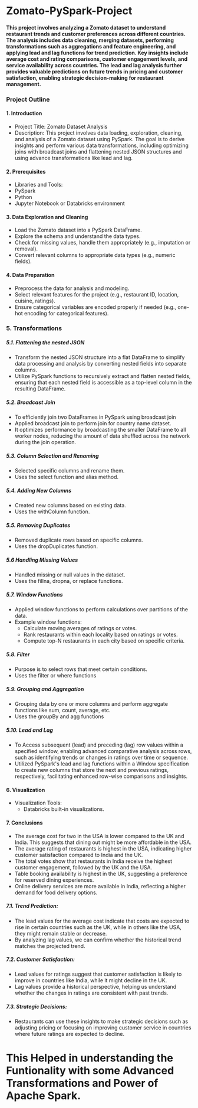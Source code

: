 # Zomato-PySpark-Project

#### This project involves analyzing a Zomato dataset to understand restaurant trends and customer preferences across different countries. The analysis includes data cleaning, merging datasets, performing transformations such as aggregations and feature engineering, and applying lead and lag functions for trend prediction. Key insights include average cost and rating comparisons, customer engagement levels, and service availability across countries. The lead and lag analysis further provides valuable predictions on future trends in pricing and customer satisfaction, enabling strategic decision-making for restaurant management.

### Project Outline

#### 1. Introduction
   - Project Title: Zomato Dataset Analysis
   - Description: This project involves data loading, exploration, cleaning, and analysis of a Zomato dataset using PySpark. The goal is to derive insights and perform             various data transformations, including optimizing joins with broadcast joins and flattening nested JSON structures and using advance transformations like                     lead and lag.

#### 2. Prerequisites
   - Libraries and Tools:
   - PySpark
   - Python
   - Jupyter Notebook or Databricks environment

#### 3. **Data Exploration and Cleaning**
   - Load the Zomato dataset into a PySpark DataFrame.
   - Explore the schema and understand the data types.
   - Check for missing values, handle them appropriately (e.g., imputation or removal).
   - Convert relevant columns to appropriate data types (e.g., numeric fields).

#### 4. **Data Preparation**
   - Preprocess the data for analysis and modeling.
   - Select relevant features for the project (e.g., restaurant ID, location, cuisine, ratings).
   - Ensure categorical variables are encoded properly if needed (e.g., one-hot encoding for categorical features).

### 5. **Transformations**
##### 5.1. Flattening the nested JSON
   - Transform the nested JSON structure into a flat DataFrame to simplify data processing and analysis by converting nested fields into separate columns.
   - Utilize PySpark functions to recursively extract and flatten nested fields, ensuring that each nested field is accessible as a top-level column in the resulting               DataFrame.

##### 5.2. Broadcast Join 
   - To efficiently join two DataFrames in PySpark using broadcast join
   - Applied broadcast join to perform join for country name dataset.
   - It optimizes performance by broadcasting the smaller DataFrame to all worker nodes, reducing the amount of data shuffled across the network during the join operation.

##### 5.3. Column Selection and Renaming
   - Selected specific columns and rename them.
   - Uses the select function and alias method.

##### 5.4. Adding New Columns
   -  Created new columns based on existing data.
   -  Uses the withColumn function.

##### 5.5. Removing Duplicates
   -  Removed duplicate rows based on specific columns.
   -  Uses the dropDuplicates function.

##### 5.6 Handling Missing Values
   -  Handled missing or null values in the dataset.
   -  Uses the fillna, dropna, or replace functions.

##### 5.7. **Window Functions**
   - Applied window functions to perform calculations over partitions of the data.
   - Example window functions:
      - Calculate moving averages of ratings or votes.
      - Rank restaurants within each locality based on ratings or votes.
      - Compute top-N restaurants in each city based on specific criteria.

##### 5.8. Filter
   - Purpose is to select rows that meet certain conditions.
   - Uses the filter or where functions
     
##### 5.9. Grouping and Aggregation 
   -  Grouping data by one or more columns and perform aggregate functions like sum, count, average, etc.
   -  Uses the groupBy and agg functions

##### 5.10. Lead and Lag
   - To Access subsequent (lead) and preceding (lag) row values within a specified window, enabling advanced comparative analysis across rows, such as identifying trends           or changes in ratings over time or sequence.
   - Utilized PySpark's lead and lag functions within a Window specification to create new columns that store the next and previous ratings, respectively, facilitating             enhanced row-wise comparisons and insights.
     
#### 6. Visualization
   - Visualization Tools:
        - Databricks built-in visualizations.

#### 7. Conclusions
   - The average cost for two in the USA is lower compared to the UK and India. This suggests that dining out might be more affordable in the USA.
   - The average rating of restaurants is highest in the USA, indicating higher customer satisfaction compared to India and the UK.
   - The total votes show that restaurants in India receive the highest customer engagement, followed by the UK and the USA.
   - Table booking availability is highest in the UK, suggesting a preference for reserved dining experiences.
   - Online delivery services are more available in India, reflecting a higher demand for food delivery options.

##### 7.1. **Trend Prediction**:
   - The lead values for the average cost indicate that costs are expected to rise in certain countries such as the UK, while in others like the USA, they might remain stable      or decrease.
   - By analyzing lag values, we can confirm whether the historical trend matches the projected trend.

##### 7.2. **Customer Satisfaction**:
   - Lead values for ratings suggest that customer satisfaction is likely to improve in countries like India, while it might decline in the UK.
   - Lag values provide a historical perspective, helping us understand whether the changes in ratings are consistent with past trends.

##### 7.3. **Strategic Decisions**:
   - Restaurants can use these insights to make strategic decisions such as adjusting pricing or focusing on improving customer service in countries where future ratings are expected to decline.


# This Helped in understanding the Funtionality with some Advanced Transformations and Power of Apache Spark.
